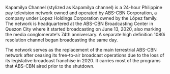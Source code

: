 Kapamilya Channel (stylized as Kapamilya channel) is a 24-hour Philippine pay television network owned and operated by ABS-CBN Corporation, a company under Lopez Holdings Corporation owned by the López family. The network is headquartered at the ABS-CBN Broadcasting Center in Quezon City where it started broadcasting on June 13, 2020, also marking the media conglomerate's 74th anniversary. A separate high definition 1080i resolution channel began broadcasting the same day.

The network serves as the replacement of the main terrestrial ABS-CBN network after ceasing its free-to-air broadcast operations due to the loss of its legislative broadcast franchise in 2020. It carries most of the programs that ABS-CBN aired prior to the shutdown.
